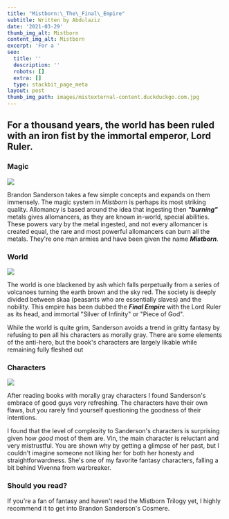 ```yaml
---
title: "Mistborn:\_The\_Final\_Empire"
subtitle: Written by Abdulaziz
date: '2021-03-29'
thumb_img_alt: Mistborn
content_img_alt: Mistborn
excerpt: 'For a '
seo:
  title: ''
  description: ''
  robots: []
  extra: []
  type: stackbit_page_meta
layout: post
thumb_img_path: images/mistexternal-content.duckduckgo.com.jpg
---
```

## For a thousand years, the world has been ruled with an iron fist by the immortal emperor, Lord Ruler.

### Magic

![](/images/allomancy.png)

Brandon Sanderson takes a few simple concepts and expands on them immensely. The magic system in *Mistborn* is perhaps its most striking quality. Allomancy is based around the idea that ingesting then ***"burning"*** metals gives allomancers, as they are known in-world, special abilities. These powers vary by the metal ingested, and not every allomancer is created equal, the rare and most powerful allomancers can burn all the metals. They're one man armies and have been given the name ***Mistborn***.

### World

![](/images/purple-zucchini.jpg)

The world is one blackened by ash which falls perpetually from a series of volcanoes turning the earth brown and the sky red. The society is deeply divided between skaa (peasants who are essentially slaves) and the nobility. This empire has been dubbed the ***Final Empire*** with the Lord Ruler as its head, and immortal "Silver of Infinity" or "Piece of God".

While the world is quite grim, Sanderson avoids a trend in gritty fantasy by refusing to pen all his characters as morally gray. There are some elements of the anti-hero, but the book's characters are largely likable while remaining fully fleshed out

### Characters

![](/images/25909996.\_SY540\_.jpg)

After reading books with morally gray characters I found Sanderson's embrace of good guys very refreshing. The characters have their own flaws, but you rarely find yourself questioning the goodness of their intentions.

I found that the level of complexity to Sanderson's characters is surprising given how *good* most of them are. Vin, the main character is reluctant and very mistrustful. You are shown why by getting a glimpse of her past, but I couldn't imagine someone not liking her for both her honesty and straightforwardness. She's one of my favorite fantasy characters, falling a bit behind Vivenna from warbreaker.

### Should you read?

If you're a fan of fantasy and haven't read the Mistborn Trilogy yet, I highly recommend it to get into Brandon Sanderson's Cosmere.

